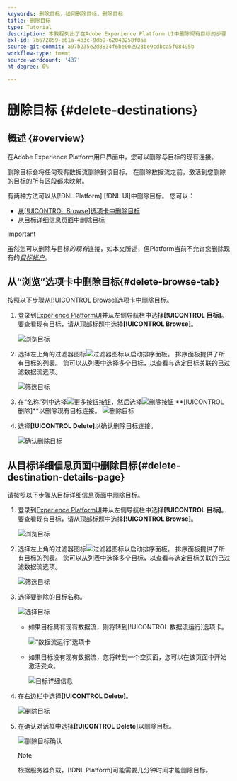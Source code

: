 ```yaml
---
keywords: 删除目标，如何删除目标，删除目标
title: 删除目标
type: Tutorial
description: 本教程列出了在Adobe Experience Platform UI中删除现有目标的步骤
exl-id: 7b672859-e61a-4b3c-9db9-62048258f0aa
source-git-commit: a97b235e2d8834f6be002923be9cdbca5f08495b
workflow-type: tm+mt
source-wordcount: '437'
ht-degree: 0%

---
```


# 删除目标 {#delete-destinations}

## 概述 {#overview}

在Adobe Experience Platform用户界面中，您可以删除与目标的现有连接。

删除目标会将任何现有数据流删除到该目标。 在删除数据流之前，激活到您删除的目标的所有区段都未映射。

有两种方法可以从[!DNL Platform] [!DNL UI]中删除目标。 您可以：

* [从[!UICONTROL Browse]选项卡中删除目标](#delete-browse-tab)
* [从目标详细信息页面中删除目标](#delete-destination-details-page)

>[!IMPORTANT]
>
>虽然您可以删除与目标&#x200B;*的现有*&#x200B;连接，如本文所述，但Platform当前不允许您删除现有的&#x200B;*[目标帐户](/help/destinations/ui/destinations-workspace.md#accounts)*。

## 从“浏览”选项卡中删除目标{#delete-browse-tab}

按照以下步骤从[!UICONTROL Browse]选项卡中删除目标。

1. 登录到[Experience PlatformUI](https://platform.adobe.com/)并从左侧导航栏中选择&#x200B;**[!UICONTROL 目标]**。 要查看现有目标，请从顶部标题中选择&#x200B;**[!UICONTROL Browse]**。

   ![浏览目标](../assets/ui/delete-destinations/browse-destinations.png)

2. 选择左上角的过滤器图标![过滤器图标](../assets/ui/delete-destinations/filter.png)以启动排序面板。 排序面板提供了所有目标的列表。 您可以从列表中选择多个目标，以查看与选定目标关联的已过滤数据流选项。

   ![筛选目标](../assets/ui/delete-destinations/filter-destinations.png)

3. 在“名称”列中选择![更多按钮](../assets/ui/delete-destinations/more-icon.png)按钮，然后选择![删除按钮](../assets/ui/delete-destinations/delete-icon.png) **[!UICONTROL 删除]**以删除现有目标连接。
   ![删除目标](../assets/ui/delete-destinations/delete-destinations.png)

4. 选择&#x200B;**[!UICONTROL Delete]**&#x200B;以确认删除目标连接。

   ![确认删除目标](../assets/ui/delete-destinations/delete-destinations-confirm.png)


## 从目标详细信息页面中删除目标{#delete-destination-details-page}

请按照以下步骤从目标详细信息页面中删除目标。

1. 登录到[Experience PlatformUI](https://platform.adobe.com/)并从左侧导航栏中选择&#x200B;**[!UICONTROL 目标]**。 要查看现有目标，请从顶部标题中选择&#x200B;**[!UICONTROL Browse]**。

   ![浏览目标](../assets/ui/delete-destinations/browse-destinations.png)

2. 选择左上角的过滤器图标![过滤器图标](../assets/ui/delete-destinations/filter.png)以启动排序面板。 排序面板提供了所有目标的列表。 您可以从列表中选择多个目标，以查看与选定目标关联的已过滤数据流选项。

   ![筛选目标](../assets/ui/delete-destinations/filter-destinations.png)

3. 选择要删除的目标名称。

   ![选择目标](../assets/ui/delete-destinations/delete-destination-select.png)

   * 如果目标具有现有数据流，则将转到[!UICONTROL 数据流运行]选项卡。

      ![“数据流运行”选项卡](../assets/ui/delete-destinations/destination-details-dataflows.png)

   * 如果目标没有现有数据流，您将转到一个空页面，您可以在该页面中开始激活受众。

      ![目标详细信息](../assets/ui/delete-destinations/destination-details-empty.png)


4. 在右边栏中选择&#x200B;**[!UICONTROL Delete]**。

   ![删除目标](../assets/ui/delete-destinations/delete-destinations-button.png)

5. 在确认对话框中选择&#x200B;**[!UICONTROL Delete]**&#x200B;以删除目标。

   ![删除目标确认](..//assets/ui/delete-destinations/delete-destinations-delete.png)

   >[!NOTE]
   >
   >根据服务器负载，[!DNL Platform]可能需要几分钟时间才能删除目标。
